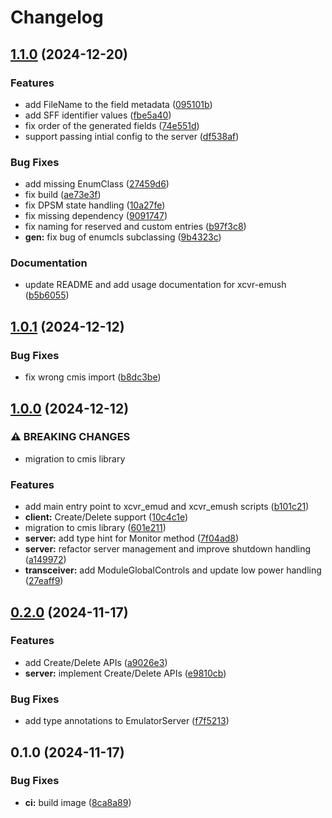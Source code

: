 # Changelog

## [1.1.0](https://github.com/ishidawataru/xcvr-emu/compare/v1.0.1...v1.1.0) (2024-12-20)


### Features

* add FileName to the field metadata ([095101b](https://github.com/ishidawataru/xcvr-emu/commit/095101bd745c38bb1e13e27376ce51b6760654f6))
* add SFF identifier values ([fbe5a40](https://github.com/ishidawataru/xcvr-emu/commit/fbe5a409c0eac5afaf4ee3060ec998b366aa9c7d))
* fix order of the generated fields ([74e551d](https://github.com/ishidawataru/xcvr-emu/commit/74e551d3a4665ef551722f00bf9e5e29655a54db))
* support passing intial config to the server ([df538af](https://github.com/ishidawataru/xcvr-emu/commit/df538af5af5d043b12a5d42b27ecd543f8750180))


### Bug Fixes

* add missing EnumClass ([27459d6](https://github.com/ishidawataru/xcvr-emu/commit/27459d6b510c83d105068567b5a70fb85cce476b))
* fix build ([ae73e3f](https://github.com/ishidawataru/xcvr-emu/commit/ae73e3f73ed59cc3dab1346d862cb189513beacb))
* fix DPSM state handling ([10a27fe](https://github.com/ishidawataru/xcvr-emu/commit/10a27fe79bbac722e1d3bf973dc0cccb42552923))
* fix missing dependency ([9091747](https://github.com/ishidawataru/xcvr-emu/commit/909174799c2b94f5a5dc79d087f5465d40d53c76))
* fix naming for reserved and custom entries ([b97f3c8](https://github.com/ishidawataru/xcvr-emu/commit/b97f3c890d5b9034edf40693d66e8170762a24a4))
* **gen:** fix bug of enumcls subclassing ([9b4323c](https://github.com/ishidawataru/xcvr-emu/commit/9b4323cf45856457fec173628f34f06120dfc3e1))


### Documentation

* update README and add usage documentation for xcvr-emush ([b5b6055](https://github.com/ishidawataru/xcvr-emu/commit/b5b60550965e02cba5dba431a2d3786336f0fdae))

## [1.0.1](https://github.com/ishidawataru/xcvr-emu/compare/v1.0.0...v1.0.1) (2024-12-12)


### Bug Fixes

* fix wrong cmis import ([b8dc3be](https://github.com/ishidawataru/xcvr-emu/commit/b8dc3bee9872b78908a775b2a10b4380c5535fc2))

## [1.0.0](https://github.com/ishidawataru/xcvr-emu/compare/v0.2.0...v1.0.0) (2024-12-12)


### ⚠ BREAKING CHANGES

* migration to cmis library

### Features

* add main entry point to xcvr_emud and xcvr_emush scripts ([b101c21](https://github.com/ishidawataru/xcvr-emu/commit/b101c21210d1c8eb04d7b4bb75ac5619fbd62adc))
* **client:** Create/Delete support ([10c4c1e](https://github.com/ishidawataru/xcvr-emu/commit/10c4c1ebea9bad504079ba6800bc149253c51e0c))
* migration to cmis library ([601e211](https://github.com/ishidawataru/xcvr-emu/commit/601e2117e6ae40b617b8c586a4dd005451af0a7c))
* **server:** add type hint for Monitor method ([7f04ad8](https://github.com/ishidawataru/xcvr-emu/commit/7f04ad84bcfc7830aa0176f83ca9b02d8f8f23d8))
* **server:** refactor server management and improve shutdown handling ([a149972](https://github.com/ishidawataru/xcvr-emu/commit/a149972a30ce0725dbea0b531205d2dbe2a6a7fd))
* **transceiver:** add ModuleGlobalControls and update low power handling ([27eaff9](https://github.com/ishidawataru/xcvr-emu/commit/27eaff935b09e80608e667e1bc47c71e83ebb1ee))

## [0.2.0](https://github.com/ishidawataru/xcvr-emu/compare/v0.1.0...v0.2.0) (2024-11-17)


### Features

* add Create/Delete APIs ([a9026e3](https://github.com/ishidawataru/xcvr-emu/commit/a9026e3cd834a1d87189cfc76ef0d1338011fc59))
* **server:** implement Create/Delete APIs ([e9810cb](https://github.com/ishidawataru/xcvr-emu/commit/e9810cba27f245d4556fd73c1cc7daf5474a39a3))


### Bug Fixes

* add type annotations to EmulatorServer ([f7f5213](https://github.com/ishidawataru/xcvr-emu/commit/f7f5213bf8b82da1f02029fb98035a1a3336650e))

## 0.1.0 (2024-11-17)


### Bug Fixes

* **ci:** build image ([8ca8a89](https://github.com/ishidawataru/xcvr-emu/commit/8ca8a8987686b308eb244990cec20979c6d45c1e))
